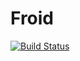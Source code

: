 # Froid

[![Build Status](https://travis-ci.org/rodrigogs/froid.svg)](https://travis-ci.org/rodrigogs/froid)
